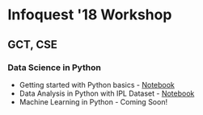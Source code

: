 # Infoquest '18 Workshop
##  GCT, CSE 
### Data Science in Python

* Getting started with Python basics - [Notebook](https://nbviewer.jupyter.org/github/amrrs/iq18_workshop/blob/master/basics/Getting%20started%20with%20Python%20basics.ipynb)
* Data Analysis in Python with IPL Dataset - [Notebook](https://nbviewer.jupyter.org/github/amrrs/iq18_workshop/blob/master/data_analysis/Data%20Analysis%20in%20Python%20with%20IPL%20Dataset.ipynb)
* Machine Learning in Python - Coming Soon!
